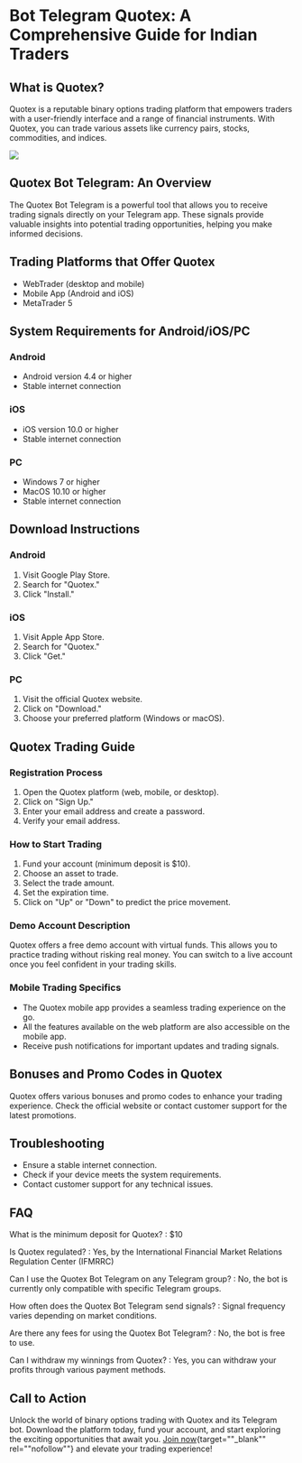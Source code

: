 # Bot Telegram Quotex: A Comprehensive Guide for Indian Traders

## What is Quotex?

Quotex is a reputable binary options trading platform that empowers
traders with a user-friendly interface and a range of financial
instruments. With Quotex, you can trade various assets like currency
pairs, stocks, commodities, and indices.

[![](https://static.quotex.io/files/4_en/300_250.jpg)](https://traff.sbs/brokerqxlid)

## Quotex Bot Telegram: An Overview

The Quotex Bot Telegram is a powerful tool that allows you to receive
trading signals directly on your Telegram app. These signals provide
valuable insights into potential trading opportunities, helping you make
informed decisions.

## Trading Platforms that Offer Quotex

-   WebTrader (desktop and mobile)
-   Mobile App (Android and iOS)
-   MetaTrader 5

## System Requirements for Android/iOS/PC

### Android

-   Android version 4.4 or higher
-   Stable internet connection

### iOS

-   iOS version 10.0 or higher
-   Stable internet connection

### PC

-   Windows 7 or higher
-   MacOS 10.10 or higher
-   Stable internet connection

## Download Instructions

### Android

1.  Visit Google Play Store.
2.  Search for "Quotex."
3.  Click "Install."

### iOS

1.  Visit Apple App Store.
2.  Search for "Quotex."
3.  Click "Get."

### PC

1.  Visit the official Quotex website.
2.  Click on "Download."
3.  Choose your preferred platform (Windows or macOS).

## Quotex Trading Guide

### Registration Process

1.  Open the Quotex platform (web, mobile, or desktop).
2.  Click on "Sign Up."
3.  Enter your email address and create a password.
4.  Verify your email address.

### How to Start Trading

1.  Fund your account (minimum deposit is \$10).
2.  Choose an asset to trade.
3.  Select the trade amount.
4.  Set the expiration time.
5.  Click on "Up" or "Down" to predict the price movement.

### Demo Account Description

Quotex offers a free demo account with virtual funds. This allows you to
practice trading without risking real money. You can switch to a live
account once you feel confident in your trading skills.

### Mobile Trading Specifics

-   The Quotex mobile app provides a seamless trading experience on the
    go.
-   All the features available on the web platform are also accessible
    on the mobile app.
-   Receive push notifications for important updates and trading
    signals.

## Bonuses and Promo Codes in Quotex

Quotex offers various bonuses and promo codes to enhance your trading
experience. Check the official website or contact customer support for
the latest promotions.

## Troubleshooting

-   Ensure a stable internet connection.
-   Check if your device meets the system requirements.
-   Contact customer support for any technical issues.

## FAQ

What is the minimum deposit for Quotex?
:   \$10

Is Quotex regulated?
:   Yes, by the International Financial Market Relations Regulation
    Center (IFMRRC)

Can I use the Quotex Bot Telegram on any Telegram group?
:   No, the bot is currently only compatible with specific Telegram
    groups.

How often does the Quotex Bot Telegram send signals?
:   Signal frequency varies depending on market conditions.

Are there any fees for using the Quotex Bot Telegram?
:   No, the bot is free to use.

Can I withdraw my winnings from Quotex?
:   Yes, you can withdraw your profits through various payment methods.

## Call to Action

Unlock the world of binary options trading with Quotex and its Telegram
bot. Download the platform today, fund your account, and start exploring
the exciting opportunities that await you. [Join
now](\%22https://traff.sbs/brokerqxlid\%22){target=""_blank""
rel=""nofollow""} and elevate your trading experience!


